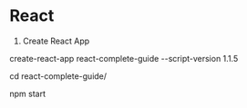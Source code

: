 # React
1. Create React App

  create-react-app react-complete-guide --script-version 1.1.5
 
  cd react-complete-guide/

  npm start